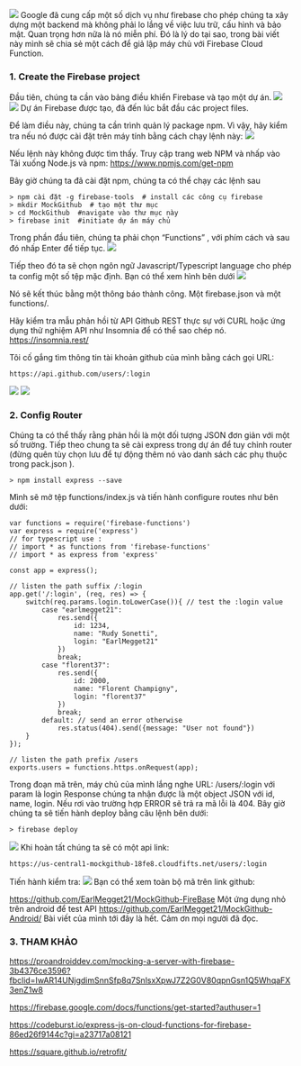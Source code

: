 ![](https://images.viblo.asia/35641535-edd4-4d24-959d-7370510c13cd.png)
Google đã cung cấp một số dịch vụ như firebase cho phép chúng ta xây dựng một backend mà không phải lo lắng về việc lưu trữ, cấu hình và bảo mật. Quan trọng hơn nữa là nó miễn phí.
Đó là lý do tại sao, trong bài viết này mình sẽ chia sẻ một cách để giả lập máy chủ với Firebase Cloud Function.
### 1. Create the Firebase project

Đầu tiên, chúng ta cần vào bảng điều khiển Firebase và tạo một dự án.
![](https://images.viblo.asia/b146d4ff-e2b5-4418-8288-a37419c37812.png)
![](https://images.viblo.asia/2457ce8b-e0b1-4243-9c99-e66f1c264cf0.png)
Dự án Firebase được tạo, đã đến lúc bắt đầu các project files.

Để làm điều này, chúng ta cần trình quản lý package npm. Vì vậy, hãy kiểm tra nếu nó được cài đặt trên máy tính bằng cách chạy lệnh này:
![](https://images.viblo.asia/24ff2bd1-94e9-4d06-9044-25d40475c3a4.png)

Nếu lệnh này không được tìm thấy. Truy cập trang web NPM và nhấp vào Tải xuống Node.js và npm: 
https://www.npmjs.com/get-npm

Bây giờ chúng ta đã cài đặt npm, chúng ta có thể chạy các lệnh sau
```
> npm cài đặt -g firebase-tools  # install các công cụ firebase
> mkdir MockGithub  # tạo một thư mục
> cd MockGithub  #navigate vào thư mục này
> firebase init  #initiate dự án máy chủ
```
Trong phần đầu tiên, chúng ta phải chọn “Functions” , với phím cách và sau đó nhấp Enter để tiếp tục.
![](https://images.viblo.asia/276b7dbb-eed4-477a-aa6f-77f89bfe2001.png)

Tiếp theo đó ta sẽ chọn ngôn ngữ Javascript/Typescript language cho phép ta config một số tệp mặc định. Bạn có thể xem hình bên dưới
![](https://images.viblo.asia/85c2d979-1770-4200-aded-209841400e1e.png)

Nó sẽ kết thúc bằng một thông báo thành công. Một firebase.json và một functions/. 

Hãy kiểm tra mẫu phản hồi từ API Github REST thực sự với CURL hoặc ứng dụng thử nghiệm API như Insomnia để có thể sao chép nó. https://insomnia.rest/

Tôi cố gắng tìm thông tin tài khoản github của mình bằng cách gọi URL:
```
https://api.github.com/users/:login
```
![](https://images.viblo.asia/f78bb446-6c6d-4a8b-baa0-8e4bad4b5b2f.png)
![](https://images.viblo.asia/ac511a6d-d44d-483e-a514-447299bcb115.png)
### 2. Config Router
Chúng ta có thể thấy rằng phản hồi là một đối tượng JSON đơn giản với một số trường.
Tiếp theo chung ta sẽ cài express trong dự án để tuy chỉnh router (đừng quên tùy chọn lưu để tự động thêm nó vào danh sách các phụ thuộc trong pack.json ).
```
> npm install express --save
```
 Mình sẽ mở tệp  functions/index.js và tiến hành configure routes như bên dưới:

```
var functions = require('firebase-functions')
var express = require('express')
// for typescript use :
// import * as functions from 'firebase-functions'
// import * as express from 'express'

const app = express();

// listen the path suffix /:login
app.get('/:login', (req, res) => {
    switch(req.params.login.toLowerCase()){ // test the :login value
        case "earlmegget21":
            res.send({
                id: 1234, 
                name: "Rudy Sonetti", 
                login: "EarlMegget21"
            })
            break;
        case "florent37":
            res.send({
                id: 2000, 
                name: "Florent Champigny", 
                login: "florent37"
            })
            break;
        default: // send an error otherwise
            res.status(404).send({message: "User not found"})
    }
});

// listen the path prefix /users
exports.users = functions.https.onRequest(app);
```
Trong đoạn mã trên, máy chủ của mình lắng nghe URL:  /users/:login với param là login
Response chúng ta nhận được là một object JSON với id, name, login. Nếu rơi vào trường hợp ERROR sẽ trả ra mã lỗi là 404.
Bây giờ chúng ta sẽ tiến hành deploy bằng câu lệnh bên dưới:
```
> firebase deploy
```
![](https://images.viblo.asia/08f4ea21-baec-4299-8f8f-b6b738bc2833.png)
Khi hoàn tất chúng ta sẽ có một api link: 
```
https://us-central1-mockgithub-18fe8.cloudfifts.net/users/:login
```
Tiến hành kiểm tra:
![](https://images.viblo.asia/6394df55-c707-495c-ad25-9b484fd2609e.png)
Bạn có thể xem toàn bộ mã trên link github:

https://github.com/EarlMegget21/MockGithub-FireBase
Một ứng dụng nhỏ trên android để test API
https://github.com/EarlMegget21/MockGithub-Android/
Bài viết của mình tới đây là hết. Cảm ơn mọi người đã đọc.
### 3. THAM KHẢO
https://proandroiddev.com/mocking-a-server-with-firebase-3b4376ce3596?fbclid=IwAR14UNjgdimSnnSfp8q7SnlsxXpwJ7Z2G0V80qpnGsn1Q5WhqaFX3enZ1w8

https://firebase.google.com/docs/functions/get-started?authuser=1

https://codeburst.io/express-js-on-cloud-functions-for-firebase-86ed26f9144c?gi=a23717a08121

https://square.github.io/retrofit/